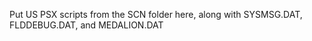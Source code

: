 Put US PSX scripts from the SCN folder here, along with SYSMSG.DAT, FLDDEBUG.DAT, and MEDALION.DAT  

